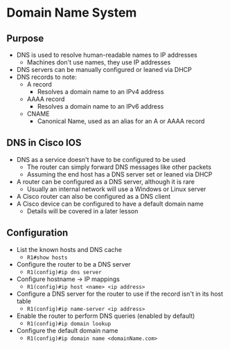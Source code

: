 # Domain Name System

## Purpose

- DNS is used to resolve human-readable names to IP addresses
  - Machines don't use names, they use IP addresses
- DNS servers can be manually configured or leaned via DHCP
- DNS records to note:
  - A record
    - Resolves a domain name to an IPv4 address
  - AAAA record
    - Resolves a domain name to an IPv6 address
  - CNAME
    - Canonical Name, used as an alias for an A or AAAA record

## DNS in Cisco IOS

- DNS as a service doesn't have to be configured to be used
  - The router can simply forward DNS messages like other packets
  - Assuming the end host has a DNS server set or leaned via DHCP
- A router can be configured as a DNS server, although it is rare
  - Usually an internal network will use a Windows or Linux server
- A Cisco router can also be configured as a DNS client
- A Cisco device can be configured to have a default domain name
  - Details will be covered in a later lesson

## Configuration

- List the known hosts and DNS cache
  - `R1#show hosts`
- Configure the router to be a DNS server
  - `R1(config)#ip dns server`
- Configure hostname -> IP mappings
  - `R1(config)#ip host <name> <ip address>`
- Configure a DNS server for the router to use if the record isn't in its host table
  - `R1(config)#ip name-server <ip address>`
- Enable the router to perform DNS queries (enabled by default)
  - `R1(config)#ip domain lookup`
- Configure the default domain name
  - `R1(config)#ip domain name <domainName.com>`
